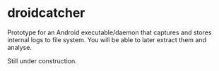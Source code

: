 # droidcatcher

Prototype for an Android executable/daemon that captures and stores internal logs to file system.
You will be able to later extract them and analyse.

Still under construction.
